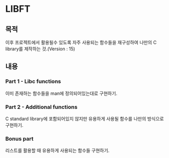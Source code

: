 # LIBFT

## 목적
이후 프로젝트에서 활용될수 있도록 자주 사용되는 함수들을 재구성하여 나만의 C library를 제작하는 것.(Version : 15)

## 내용
### Part 1 - Libc functions
이미 존재하는 함수들을 man에 정의되어있는대로 구현하기.

### Part 2 - Additional functions
C standard library에 포함되어있지 않지만 유용하게 사용될 함수를 나만의 방식으로 구현하기.

### Bonus part
리스트를 활용할 때 유용하게 사용되는 함수들 구현하기.
